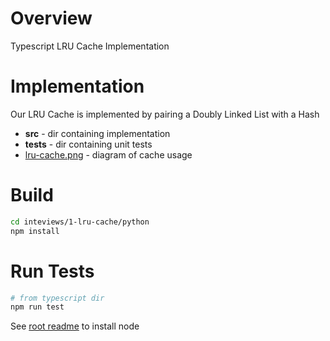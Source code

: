 # Overview

Typescript LRU Cache Implementation

# Implementation

Our LRU Cache is implemented by pairing a Doubly Linked List with a Hash

* **src**  - dir containing implementation
* **tests** - dir containing unit tests
* [lru-cache.png](../../1-lru-cache/lru-cache.png) - diagram of cache usage

# Build

```bash
cd inteviews/1-lru-cache/python
npm install
```

# Run Tests

```bash
# from typescript dir
npm run test
```

See [root readme](../../README.md) to install node
